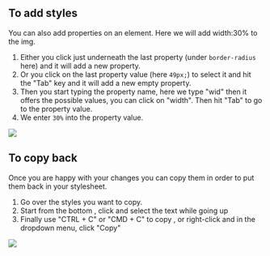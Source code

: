 ## To add styles

You can also add properties on an element. Here we will add width:30% to the img.

1. Either you click just underneath the last property (under `border-radius` here) and it will add a new property.
1. Or you click on the last property value (here `49px;`) to select it and hit the "Tab" key and it will add a new empty property.
1. Then you start typing the property name, here we type "wid" then it offers the possible values, you can click on "width". Then hit "Tab" to go to the property value.
1. We enter `30%` into the property value.



![][4]

[4]: .guides/img/editing-content/adding-styles.png

## To copy back

Once you are happy with your changes you can copy them in order to put them back in your stylesheet.

1. Go over the styles you want to copy.
1. Start from the bottom , click and select the text while going up
1. Finally use "CTRL + C" or "CMD + C" to copy , or right-click and in the dropdown menu, click "Copy"



![][5]

[5]: .guides/img/editing-content/copying-back.png